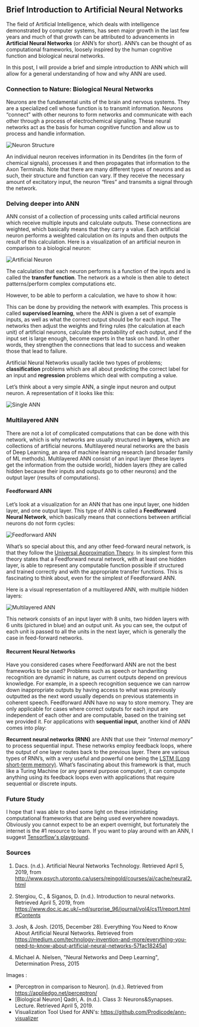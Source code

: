 ## Brief Introduction to Artificial Neural Networks

The field of Artificial Intelligence, which deals with intelligence demonstrated by computer systems, has seen major growth in the last few years and much of that growth can be attributed to advancements in **Artificial Neural Networks** (or ANN’s for short). ANN’s can be thought of as computational frameworks, loosely inspired by the human cognitive function and biological neural networks. 

In this post, I will provide a brief and simple introduction to ANN which will allow for a general understanding of how and why ANN are used. 

### Connection to Nature: Biological Neural Networks

Neurons are the fundamental units of the brain and nervous systems. They are a specialized cell whose function is to transmit information. Neurons “connect” with other neurons to form networks and communicate with each other through a process of electrochemical signaling. These neural networks act as the basis for human cognitive function and allow us to process and handle information.

![Neuron Structure](neuron.png)

An individual neuron receives information in its Dendrites (in the form of chemical signals), processes it and then propagates that information to the Axon Terminals. Note that there are many different types of neurons and as such, their structure and function can vary. If they receive the necessary amount of excitatory input, the neuron “fires” and transmits a signal through the network. 

### Delving deeper into ANN

ANN consist of a collection of processing units called artificial neurons which receive multiple inputs and calculate outputs. These connections are weighted, which basically means that they carry a value. Each artificial neuron performs a weighted calculation on its inputs and then outputs the result of this calculation. Here is a visualization of an artificial neuron in comparison to a biological neuron:

![Artificial Neuron](artificialneuron.png)

The calculation that each neuron performs is a function of the inputs and is called the **transfer function**. The network as a whole is then able to detect patterns/perform complex computations etc. 

However, to be able to perform a calculation, we have to show it how: 

This can be done by providing the network with examples. This process is called **supervised learning**, where the ANN is given a set of example inputs, as well as what the correct output should be for each input. The networks then adjust the weights and firing rules (the calculation at each unit) of artificial neurons, calculate the probability of each output, and if the input set is large enough, become experts in the task on hand. In other words, they strengthen the connections that lead to success and weaken those that lead to failure. 

Artificial Neural Networks usually tackle two types of problems; **classification** problems which are all about predicting the correct label for an input and **regression** problems which deal with computing a value.

Let’s think about a very simple ANN, a single input neuron and output neuron. A representation of it looks like this:

![Single ANN](singleANN.jpg)

### Multilayered ANN

There are not a lot of complicated computations that can be done with this network, which is why networks are usually structured in **layers**, which are collections of artificial neurons. Multilayered neural networks are the basis of Deep Learning, an area of machine learning research (and broader family of ML methods). Multilayered ANN consist of an input layer (these layers get the information from the outside world), hidden layers (they are called hidden because their inputs and outputs go to other neurons) and the output layer (results of computations). 

#### Feedforward ANN
Let’s look at a visualization for an ANN that has one input layer, one hidden layer, and one output layer. This type of ANN is called a **Feedforward Neural Network**, which basically means that connections between artificial neurons do not form cycles:

![Feedforward ANN](1hiddenlayer.jpg)

What’s so special about this, and any other feed-forward neural network, is that they follow the [Universal Approximation Theory](http://mcneela.github.io/machine_learning/2017/03/21/Universal-Approximation-Theorem.html). In its simplest form this theory states that a Feedforward neural network, with at least one hidden layer, is able to represent any computable function possible if structured and trained correctly and with the appropriate transfer functions. This is fascinating to think about, even for the simplest of Feedforward ANN.

Here is a visual representation of a multilayered ANN, with multiple hidden layers:
 
![Multilayered ANN](ann2.jpg)

This network consists of an input layer with 8 units, two hidden layers with 6 units (pictured in blue) and an output unit. As you can see, the output of each unit is passed to all the units in the next layer, which is generally the case in feed-forward networks. 

#### Recurrent Neural Networks

Have you considered cases where Feedforward ANN are not the best frameworks to be used? Problems such as speech or handwriting recognition are dynamic in nature, as current outputs depend on previous knowledge. For example, in a speech recognition sequence we can narrow down inappropriate outputs by having access to what was previously outputted as the next word usually depends on previous statements in coherent speech. Feedforward ANN have no way to store memory. They are only applicable for cases where correct outputs for each input are independent of each other and are computable, based on the training set we provided it. For applications with **sequential input**,  another kind of ANN comes into play: 

**Recurrent neural networks (RNN)** are ANN that use their _"internal memory”_ to process sequential input. These networks employ feedback loops, where the output of one layer routes back to the previous layer. There are various types of RNN’s, with a very useful and powerful one being the [LSTM (Long short-term memory)](https://en.wikipedia.org/wiki/Long_short-term_memory). What’s fascinating about this framework is that, much like a Turing Machine (or any general purpose computer), it can compute anything using its feedback loops even with applications that require sequential or discrete inputs.


### Future Study

I hope that I was able to shed some light on these intimidating computational frameworks that are being used everywhere nowadays. Obviously you cannot expect to be an expert overnight, but fortunately the internet is the #1 resource to learn. If you want to play around with an ANN, I suggest [Tensorflow's playground](http://playground.tensorflow.org/#activation=tanh&batchSize=10&dataset=circle&regDataset=reg-plane&learningRate=0.03&regularizationRate=0&noise=0&networkShape=4,2&seed=0.47097&showTestData=false&discretize=false&percTrainData=50&x=true&y=true&xTimesY=false&xSquared=false&ySquared=false&cosX=false&sinX=false&cosY=false&sinY=false&collectStats=false&problem=classification&initZero=false&hideText=false).

### Sources

1. Dacs. (n.d.). Artificial Neural Networks Technology. Retrieved April 5, 2019, from http://www.psych.utoronto.ca/users/reingold/courses/ai/cache/neural2.html

3. Stergiou, C., & Siganos, D. (n.d.). Introduction to neural networks. Retrieved April 5, 2019, from 
https://www.doc.ic.ac.uk/~nd/surprise_96/journal/vol4/cs11/report.html#Contents

4. Josh, & Josh. (2015, December 28). Everything You Need to Know About Artificial Neural Networks. Retrieved from https://medium.com/technology-invention-and-more/everything-you-need-to-know-about-artificial-neural-networks-57fac18245a1

5. Michael A. Nielsen, "Neural Networks and Deep Learning", Determination Press, 2015 

Images :

- [Perceptron in comparison to Neuron]. (n.d.). Retrieved from https://appliedgo.net/perceptron/
- [Biological Neuron] Qadri, A. (n.d.). Class 3: Neurons&Synapses. Lecture. Retrieved April 5, 2019.
- Visualization Tool Used for ANN's: https://github.com/Prodicode/ann-visualizer 






